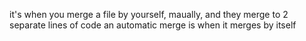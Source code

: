 it's when you merge a file by yourself, maually, and they merge to 2 separate lines of code
an automatic merge is when it merges by itself
